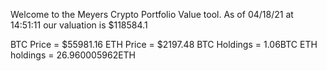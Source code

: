 Welcome to the Meyers Crypto Portfolio Value tool. 
As of 04/18/21 at 14:51:11 our valuation is $118584.1 

BTC Price = $55981.16
 ETH Price = $2197.48
BTC Holdings = 1.06BTC
 ETH holdings = 26.960005962ETH 
